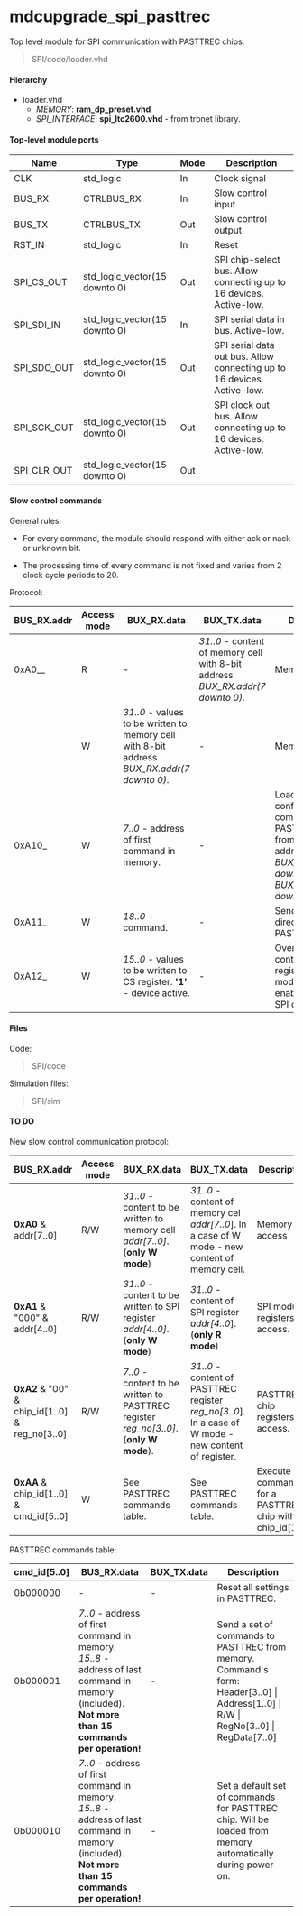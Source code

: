# mdcupgrade_spi_pasttrec

Top level module for SPI communication with PASTTREC chips: 

> SPI/code/loader.vhd

#### Hierarchy 

* loader.vhd
  + *MEMORY*: 			**ram_dp_preset.vhd**
  + *SPI_INTERFACE*:    **spi_ltc2600.vhd**                   - from trbnet library.              

#### Top-level module ports

| Name        | Type                          | Mode | Description                                                  |
| ----------- | ----------------------------- | ---- | ------------------------------------------------------------ |
| CLK         | std_logic                     | In   | Clock signal                                                 |
| BUS_RX      | CTRLBUS_RX                    | In   | Slow control input                                           |
| BUS_TX      | CTRLBUS_TX                    | Out  | Slow control output                                          |
| RST_IN      | std_logic                     | In   | Reset                                                        |
| SPI_CS_OUT  | std_logic_vector(15 downto 0) | Out  | SPI chip-select bus. Allow connecting up to 16 devices. Active-low. |
| SPI_SDI_IN  | std_logic_vector(15 downto 0) | In   | SPI serial data in bus. Active-low.                          |
| SPI_SDO_OUT | std_logic_vector(15 downto 0) | Out  | SPI serial data out bus. Allow connecting up to 16 devices. Active-low. |
| SPI_SCK_OUT | std_logic_vector(15 downto 0) | Out  | SPI clock out bus. Allow connecting up to 16 devices. Active-low. |
| SPI_CLR_OUT | std_logic_vector(15 downto 0) | Out  |                                                              |

#### Slow control commands

General rules:

* For every command, the module should respond with either ack or nack or unknown bit.

* The processing time of every command is not fixed and varies from 2 clock cycle periods to 20.

Protocol:

| BUS_RX.addr | Access mode | BUX_RX.data                                                  | BUX_TX.data                                                  | Description                                                  |
| ----------- | ----------- | ------------------------------------------------------------ | ------------------------------------------------------------ | ------------------------------------------------------------ |
| 0xA0__      | R           | -                                                            | *31..0* - content of memory cell with 8-bit  address *BUX_RX.addr(7 downto 0)*. | Memory read                                                  |
|             | W           | *31..0* - values to be written to memory cell with 8-bit address *BUX_RX.addr(7 downto 0)*. | -                                                            | Memory write                                                 |
| 0xA10_      | W           | *7..0* - address of first command in memory.                 | -                                                            | Load configuration (15 commands) into PASTTREC chip from memory with addresses from *BUX_RX.data(7 downto 0)* to *BUX_RX.data(7 downto 0) + 0xF*. |
| 0xA11_      | W           | *18..0* - command.                                           | -                                                            | Send command directly to PASTTREC chip.                      |
| 0xA12_      | W           | *15..0* - values to be written to CS register. **'1'** - device active. | -                                                            | Overwrite the content of CS register of SPI module. Used for enabling/disabling SPI devices. |

#### Files

Code:

> SPI/code

Simulation files:

> SPI/sim



#### TO DO

New slow control communication protocol:

| BUS_RX.addr                                    | Access mode | BUX_RX.data                                                  | BUX_TX.data                                                  | Description                                              |
| ---------------------------------------------- | ----------- | ------------------------------------------------------------ | ------------------------------------------------------------ | -------------------------------------------------------- |
| **0xA0** & addr[7..0]                          | R/W         | *31..0* - content to be written to memory cell *addr[7..0]*. (**only W mode**) | *31..0* - content of memory cel  *addr[7..0*]. In a case of W mode - new content of memory cell. | Memory access                                            |
| **0xA1** & "000" & addr[4..0]                  | R/W         | *31..0* - content to be written to SPI register *addr[4..0]*. (**only W mode**) | *31..0* - content of SPI register *addr[4..0*]. (**only R mode**) | SPI module registers access.                             |
| **0xA2** & "00" & chip_id[1..0] & reg_no[3..0] | R/W         | *7..0* - content to be written to PASTTREC register *reg_no[3..0]*. (**only W mode**). | *31..0* - content of PASTTREC register *reg_no[3..0*]. In a case of W mode - new content of register. | PASTTREC chip registers access.                          |
| **0xAA** & chip_id[1..0] & cmd_id[5..0]        | W           | See PASTTREC commands table.                                 | See PASTTREC commands table.                                 | Execute a command for a PASTTREC chip with chip_id[1..0] |

PASTTREC commands table:

| cmd_id[5..0] | BUS_RX.data                                                  | BUX_TX.data | Description                                                  |
| ------------ | ------------------------------------------------------------ | ----------- | ------------------------------------------------------------ |
| 0b000000     | -                                                            | -           | Reset all settings in PASTTREC.                              |
| 0b000001     | *7..0* - address of first command in memory.<br>*15..8* - address of last command in memory (included).<br>**Not more than 15 commands per operation!** | -           | Send a set of commands to PASTTREC from memory. Command's form:<br>Header[3..0] \| Address[1..0] \| R/W \| RegNo[3..0] \| RegData[7..0] |
| 0b000010     | *7..0* - address of first command in memory.<br/>*15..8* - address of last command in memory (included).<br/>**Not more than 15 commands per operation!** | -           | Set a default set of commands for PASTTREC chip. Will be loaded from memory automatically during power on. |
